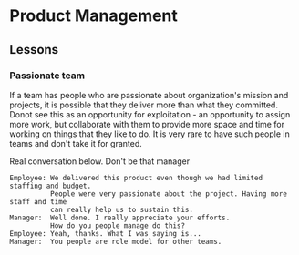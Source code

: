 # Product Management

## Lessons

### Passionate team

If a team has people who are passionate about organization's mission and projects, it is possible that they deliver more than what they committed. Donot see this as an opportunity for exploitation - an opportunity to assign more work, but collaborate with them to provide more space and time for working on things that they like to do. It is very rare to have such people in teams and don't take it for granted.

Real conversation below. Don't be that manager

```text
Employee: We delivered this product even though we had limited staffing and budget. 
          People were very passionate about the project. Having more staff and time
          can really help us to sustain this.
Manager:  Well done. I really appreciate your efforts. 
          How do you people manage do this? 
Employee: Yeah, thanks. What I was saying is...
Manager:  You people are role model for other teams.
```

